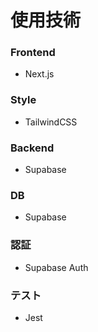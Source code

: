 # 使用技術
### Frontend
- Next.js

### Style
- TailwindCSS

### Backend
- Supabase

### DB
- Supabase

### 認証
- Supabase Auth

### テスト
- Jest
